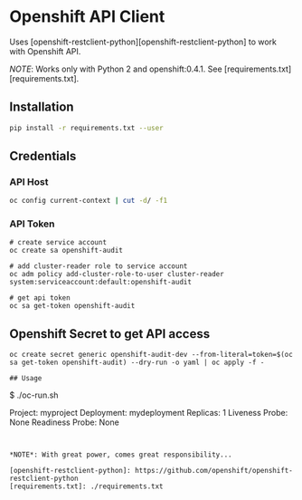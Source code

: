 # Openshift API Client

Uses [openshift-restclient-python][openshift-restclient-python] to work with Openshift API.

*NOTE*: Works only with Python 2 and openshift:0.4.1. See [requirements.txt][requirements.txt].

## Installation

```bash
pip install -r requirements.txt --user
```

## Credentials
### API Host

```bash
oc config current-context | cut -d/ -f1
```

### API Token
```
# create service account
oc create sa openshift-audit

# add cluster-reader role to service account
oc adm policy add-cluster-role-to-user cluster-reader system:serviceaccount:default:openshift-audit

# get api token
oc sa get-token openshift-audit
```

## Openshift Secret to get API access
```
oc create secret generic openshift-audit-dev --from-literal=token=$(oc sa get-token openshift-audit) --dry-run -o yaml | oc apply -f -

## Usage
```
$ ./oc-run.sh

Project: myproject
	Deployment: mydeployment
		Replicas: 1
		Liveness Probe: None
		Readiness Probe: None
```


*NOTE*: With great power, comes great responsibility...

[openshift-restclient-python]: https://github.com/openshift/openshift-restclient-python
[requirements.txt]: ./requirements.txt